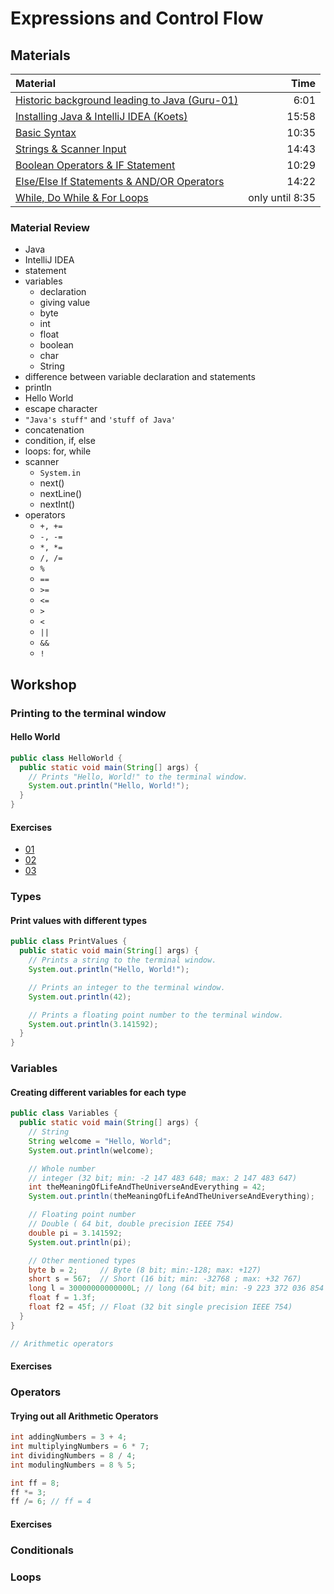 # Expressions and Control Flow

## Materials
| Material | Time |
|:---------|-----:|
|[Historic background leading to Java (Guru-01)](https://www.youtube.com/watch?v=2Xa3Y4xz8_s)| 6:01|
|[Installing Java & IntelliJ IDEA (Koets)](https://www.youtube.com/watch?v=qscQ3XT6qu4)| 15:58|
|[Basic Syntax](https://www.youtube.com/watch?v=SSEpAsKqRqA)|10:35|
|[Strings & Scanner Input](https://www.youtube.com/watch?v=aNm8DK_1ApU)|14:43|
|[Boolean Operators & IF Statement](https://www.youtube.com/watch?v=6O_lwNnWFR0)|10:29|
|[Else/Else If Statements & AND/OR Operators](https://www.youtube.com/watch?v=3J4jCSXA1Pw)|14:22|
|[While, Do While & For Loops](https://www.youtube.com/watch?v=6djggrlkHY8)| only until 8:35 |

### Material Review
- Java
- IntelliJ IDEA
- statement
- variables
  - declaration
  - giving value
  - byte
  - int
  - float
  - boolean
  - char
  - String
- difference between variable declaration and statements
- println
- Hello World
- escape character
- `"Java's stuff"` and `'stuff of Java'`
- concatenation
- condition, if, else
- loops: for, while
- scanner
  - `System.in`
  - next()
  - nextLine()
  - nextInt()
- operators
  - `+, +=`
  - `-, -=`
  - `*, *=`
  - `/, /=`
  - `%`
  - `==`
  - `>=`
  - `<=`
  - `>`
  - `<`
  - `||`
  - `&&`
  - `!`

## Workshop

### Printing to the terminal window

#### Hello World

```java
public class HelloWorld {
  public static void main(String[] args) {
    // Prints "Hello, World!" to the terminal window.
    System.out.println("Hello, World!");
  }
}
```

#### Exercises
 - [01](hello-me/HelloMe.java)
 - [02](hello-others/HelloOthers.java)
 - [03](humpty-dumpty/HumptyDumpty.java)


### Types

#### Print values with different types

```java
public class PrintValues {
  public static void main(String[] args) {
    // Prints a string to the terminal window.
    System.out.println("Hello, World!");

    // Prints an integer to the terminal window.
    System.out.println(42);

    // Prints a floating point number to the terminal window.
    System.out.println(3.141592);
  }
}
```

### Variables

#### Creating different variables for each type

```java
public class Variables {
  public static void main(String[] args) {
    // String
    String welcome = "Hello, World";
    System.out.println(welcome);

    // Whole number
    // integer (32 bit; min: -2 147 483 648; max: 2 147 483 647)
    int theMeaningOfLifeAndTheUniverseAndEverything = 42;
    System.out.println(theMeaningOfLifeAndTheUniverseAndEverything);

    // Floating point number
    // Double ( 64 bit, double precision IEEE 754)
    double pi = 3.141592;
    System.out.println(pi);

    // Other mentioned types
    byte b = 2;     // Byte (8 bit; min:-128; max: +127)
    short s = 567;  // Short (16 bit; min: -32768 ; max: +32 767)
    long l = 30000000000000L; // long (64 bit; min: -9 223 372 036 854 775 808 ;max: 9 223 372 036 854 775 807)
    float f = 1.3f;
    float f2 = 45f; // Float (32 bit single precision IEEE 754)
  }
}

// Arithmetic operators

```

#### Exercises

### Operators

#### Trying out all Arithmetic Operators

```java
int addingNumbers = 3 + 4;
int multiplyingNumbers = 6 * 7;
int dividingNumbers = 8 / 4;
int modulingNumbers = 8 % 5;

int ff = 8;
ff *= 3;
ff /= 6; // ff = 4
```

#### Exercises

### Conditionals

### Loops

